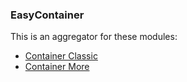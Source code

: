 ### EasyContainer

This is an aggregator for these modules:

* [Container Classic](easy-container-classic/README.md)
* [Container More](easy-container-more/README.md)

